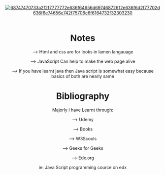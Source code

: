 <div align="center"
# Web-Dev-Learning
     </div>

<a href="https://ibb.co/YQ948YN"><img src="https://i.ibb.co/9gXm2zp/68747470733a2f2f7777772e636f64656d69746872612e636f6d2f77702d636f6e74656e742f75706c6f6164732f32303230.jpg" alt="68747470733a2f2f7777772e636f64656d69746872612e636f6d2f77702d636f6e74656e742f75706c6f6164732f32303230" border="0" left="50%"></a><br /><a target='_blank' href='https://dedupelist.com/'></a><br>

# Notes
<p>--> Html and css are for looks in lamen langauage</P>
<p>--> JavaScript Can help to make the web page alive</P>
<p>--> If you have learnt java then Java script is somewhat easy because basics of both are nearly same</P>

# Bibliography
<p>Majorly I have Learnt through:</P>
<p>--> Udemy</P>
<p>--> Books</P>
<p>--> W3Scools</P>
<p>--> Geeks for Geeks</P>
<p>--> Edx.org</P>
<p>ie: Java Script programming cource on edx</P>
